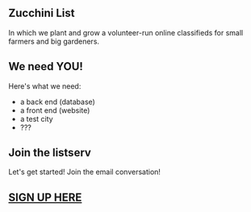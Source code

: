 ## Zucchini List

In which we plant and grow a volunteer-run online classifieds for small farmers and big gardeners. 

## We need YOU!

Here's what we need:
- a back end (database)
- a front end (website)
- a test city
- ???

## Join the listserv
Let's get started! Join the email conversation! 
## **[SIGN UP HERE](https://lists.riseup.net/www/info/zucchinilist)** 


<!--

Whenever you commit to this repository, GitHub Pages will run [Jekyll](https://jekyllrb.com/) to rebuild the pages in your site, from the content in your Markdown files.

### Markdown

Markdown is a lightweight and easy-to-use syntax for styling your writing. It includes conventions for

```markdown
Syntax highlighted code block

# Header 1
## Header 2
### Header 3

- Bulleted
- List

1. Numbered
2. List

**Bold** and _Italic_ and `Code` text

[Link](url) and ![Image](src)
```

For more details see [GitHub Flavored Markdown](https://guides.github.com/features/mastering-markdown/).

### Jekyll Themes

Your Pages site will use the layout and styles from the Jekyll theme you have selected in your [repository settings](https://github.com/zucchinilist/Zucchinilist/settings). The name of this theme is saved in the Jekyll `_config.yml` configuration file.

### Support or Contact

Having trouble with Pages? Check out our [documentation](https://docs.github.com/categories/github-pages-basics/) or [contact support](https://github.com/contact) and we’ll help you sort it out.
-->
